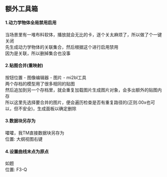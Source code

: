 ## 额外工具箱 

#### 1.动力学物体全局禁用启用  
当场景里有一堆布料软体，播放就会无比的卡，逐个关太麻烦了，所以做了个一键关闭  
先生成动力学物体的关联集合，然后根据这个进行启用禁用  
因为是关联，所以删掉集合也没事  

#### 2.贴图合并(重映射)
按钮位置 - 图像编辑器 - 图片 - mi2bl工具  
两个存档的模型用了很多相同的贴图  
然后追加到另一个存档里，就会重复加载图片生成图片对象，会多出额外的贴图内存  
所以这里先选择要合并的图片，便会遍历检查是否有重复路径的(正则.00x也可以，但不安全)，生成面板以确定删除  

#### 3.数据块另存为
嚯嚯，我TM直接数据块另存为  
位置: 大纲视图右键  

#### 4.设置曲线末点为原点  
如题  
位置: F3-Q  